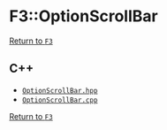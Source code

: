 # F3::OptionScrollBar

[Return to `F3`](/docs/F3.md)

## C++

- [`OptionScrollBar.hpp`](/c++/include/OptionScrollBar.hpp)
- [`OptionScrollBar.cpp`](/c++/source/OptionScrollBar.cpp)

[Return to `F3`](/docs/F3.md)